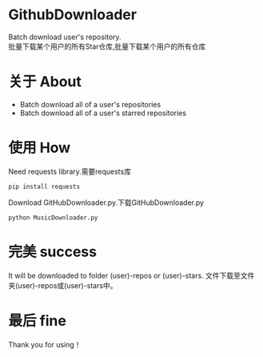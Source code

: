 # GithubDownloader
Batch download user's repository.<br>
批量下载某个用户的所有Star仓库,批量下载某个用户的所有仓库
# 关于 About
- Batch download all of a user's repositories
- Batch download all of a user's starred repositories
# 使用 How
Need requests library.需要requests库
```
pip install requests
```
Download GitHubDownloader.py.下载GitHubDownloader.py
```
python MusicDownloader.py
```
# 完美 success
It will be downloaded to folder (user)-repos or (user)-stars.
文件下载至文件夹(user)-repos或(user)-stars中。
# 最后 fine
Thank you for using！
